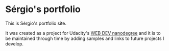 # Sérgio's portfolio

This is Sérgio's portfolio site.

It was created as a project for Udacity's [WEB DEV nanodegree](https://eu.udacity.com/course/front-end-web-developer-nanodegree--nd001) and it is to be maintained through time by adding samples and links to future projects I develop.
